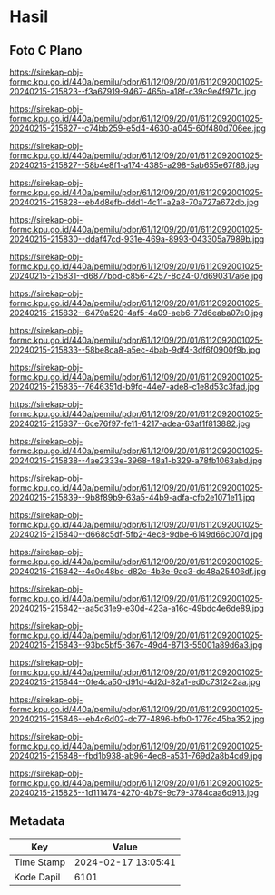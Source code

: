 # Hasil

## Foto C Plano

https://sirekap-obj-formc.kpu.go.id/440a/pemilu/pdpr/61/12/09/20/01/6112092001025-20240215-215823--f3a67919-9467-465b-a18f-c39c9e4f971c.jpg

https://sirekap-obj-formc.kpu.go.id/440a/pemilu/pdpr/61/12/09/20/01/6112092001025-20240215-215827--c74bb259-e5d4-4630-a045-60f480d706ee.jpg

https://sirekap-obj-formc.kpu.go.id/440a/pemilu/pdpr/61/12/09/20/01/6112092001025-20240215-215827--58b4e8f1-a174-4385-a298-5ab655e67f86.jpg

https://sirekap-obj-formc.kpu.go.id/440a/pemilu/pdpr/61/12/09/20/01/6112092001025-20240215-215828--eb4d8efb-ddd1-4c11-a2a8-70a727a672db.jpg

https://sirekap-obj-formc.kpu.go.id/440a/pemilu/pdpr/61/12/09/20/01/6112092001025-20240215-215830--ddaf47cd-931e-469a-8993-043305a7989b.jpg

https://sirekap-obj-formc.kpu.go.id/440a/pemilu/pdpr/61/12/09/20/01/6112092001025-20240215-215831--d6877bbd-c856-4257-8c24-07d690317a6e.jpg

https://sirekap-obj-formc.kpu.go.id/440a/pemilu/pdpr/61/12/09/20/01/6112092001025-20240215-215832--6479a520-4af5-4a09-aeb6-77d6eaba07e0.jpg

https://sirekap-obj-formc.kpu.go.id/440a/pemilu/pdpr/61/12/09/20/01/6112092001025-20240215-215833--58be8ca8-a5ec-4bab-9df4-3df6f0900f9b.jpg

https://sirekap-obj-formc.kpu.go.id/440a/pemilu/pdpr/61/12/09/20/01/6112092001025-20240215-215835--7646351d-b9fd-44e7-ade8-c1e8d53c3fad.jpg

https://sirekap-obj-formc.kpu.go.id/440a/pemilu/pdpr/61/12/09/20/01/6112092001025-20240215-215837--6ce76f97-fe11-4217-adea-63af1f813882.jpg

https://sirekap-obj-formc.kpu.go.id/440a/pemilu/pdpr/61/12/09/20/01/6112092001025-20240215-215838--4ae2333e-3968-48a1-b329-a78fb1063abd.jpg

https://sirekap-obj-formc.kpu.go.id/440a/pemilu/pdpr/61/12/09/20/01/6112092001025-20240215-215839--9b8f89b9-63a5-44b9-adfa-cfb2e1071e11.jpg

https://sirekap-obj-formc.kpu.go.id/440a/pemilu/pdpr/61/12/09/20/01/6112092001025-20240215-215840--d668c5df-5fb2-4ec8-9dbe-6149d66c007d.jpg

https://sirekap-obj-formc.kpu.go.id/440a/pemilu/pdpr/61/12/09/20/01/6112092001025-20240215-215842--4c0c48bc-d82c-4b3e-9ac3-dc48a25406df.jpg

https://sirekap-obj-formc.kpu.go.id/440a/pemilu/pdpr/61/12/09/20/01/6112092001025-20240215-215842--aa5d31e9-e30d-423a-a16c-49bdc4e6de89.jpg

https://sirekap-obj-formc.kpu.go.id/440a/pemilu/pdpr/61/12/09/20/01/6112092001025-20240215-215843--93bc5bf5-367c-49d4-8713-55001a89d6a3.jpg

https://sirekap-obj-formc.kpu.go.id/440a/pemilu/pdpr/61/12/09/20/01/6112092001025-20240215-215844--0fe4ca50-d91d-4d2d-82a1-ed0c731242aa.jpg

https://sirekap-obj-formc.kpu.go.id/440a/pemilu/pdpr/61/12/09/20/01/6112092001025-20240215-215846--eb4c6d02-dc77-4896-bfb0-1776c45ba352.jpg

https://sirekap-obj-formc.kpu.go.id/440a/pemilu/pdpr/61/12/09/20/01/6112092001025-20240215-215848--fbd1b938-ab96-4ec8-a531-769d2a8b4cd9.jpg

https://sirekap-obj-formc.kpu.go.id/440a/pemilu/pdpr/61/12/09/20/01/6112092001025-20240215-215825--1d111474-4270-4b79-9c79-3784caa6d913.jpg


## Metadata

| Key        | Value               |
| ---------- | ------------------- |
| Time Stamp | 2024-02-17 13:05:41 |
| Kode Dapil | 6101                |



